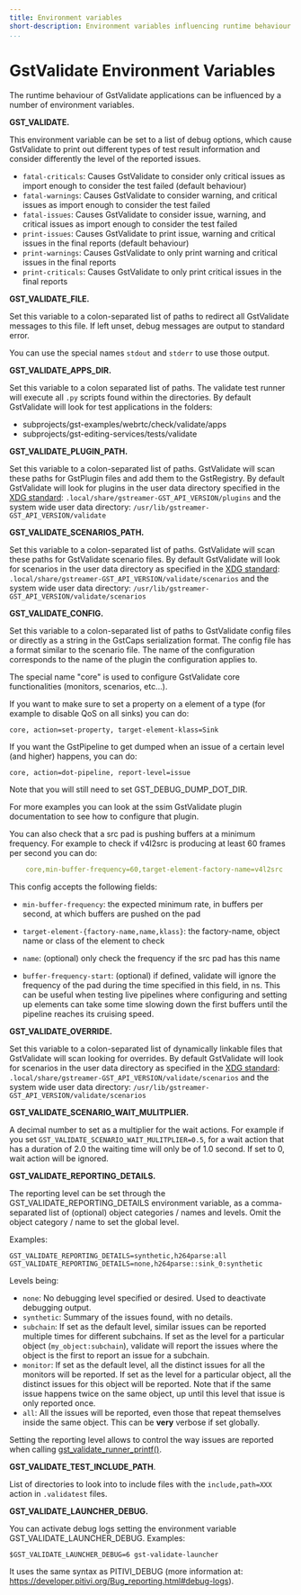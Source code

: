 ```yaml
---
title: Environment variables
short-description: Environment variables influencing runtime behaviour
...
```


# GstValidate Environment Variables

The runtime behaviour of GstValidate applications can be influenced by a
number of environment variables.

**GST_VALIDATE.**

This environment variable can be set to a list of debug options, which
cause GstValidate to print out different types of test result
information and consider differently the level of the reported issues.

* `fatal-criticals`: Causes GstValidate to consider only critical issues as import enough
  to consider the test failed (default behaviour)
* `fatal-warnings`: Causes GstValidate to consider warning, and critical issues as
  import enough to consider the test failed
* `fatal-issues`: Causes GstValidate to consider issue, warning, and critical issues
  as import enough to consider the test failed
* `print-issues`: Causes GstValidate to print issue, warning and critical issues in
  the final reports (default behaviour)
* `print-warnings`: Causes GstValidate to only print warning and critical issues in the
  final reports
* `print-criticals`: Causes GstValidate to only print critical issues in the final
  reports

**GST_VALIDATE_FILE.**

Set this variable to a colon-separated list of paths to redirect all
GstValidate messages to this file. If left unset, debug messages are
output to standard error.

You can use the special names `stdout` and `stderr` to use those output.

**GST_VALIDATE_APPS_DIR.**

Set this variable to a colon separated list of paths. The validate test
runner will execute all `.py` scripts found within the directories.
By default GstValidate will look for test applications in the folders:
* subprojects/gst-examples/webrtc/check/validate/apps
* subprojects/gst-editing-services/tests/validate

**GST_VALIDATE_PLUGIN_PATH.**

Set this variable to a colon-separated list of paths. GstValidate will
scan these paths for GstPlugin files and add them to the GstRegistry.
By default GstValidate will look for plugins in the user data directory
specified in the [XDG standard]:
`.local/share/gstreamer-GST_API_VERSION/plugins` and the
system wide user data directory:
`/usr/lib/gstreamer-GST_API_VERSION/validate`

**GST_VALIDATE_SCENARIOS_PATH.**

Set this variable to a colon-separated list of paths. GstValidate will
scan these paths for GstValidate scenario files. By default GstValidate
will look for scenarios in the user data directory as specified in the
[XDG standard]:
`.local/share/gstreamer-GST_API_VERSION/validate/scenarios` and the
system wide user data directory:
`/usr/lib/gstreamer-GST_API_VERSION/validate/scenarios`

**GST_VALIDATE_CONFIG.**

Set this variable to a colon-separated list of paths to GstValidate
config files or directly as a string in the GstCaps serialization
format. The config file has a format similar to the scenario file. The
name of the configuration corresponds to the name of the plugin the
configuration applies to.

The special name "core" is used to configure GstValidate core
functionalities (monitors, scenarios, etc...).

If you want to make sure to set a property on a element of a type (for
example to disable QoS on all sinks) you can do:

```
core, action=set-property, target-element-klass=Sink
```

If you want the GstPipeline to get dumped when an issue of a certain
level (and higher) happens, you can do:

```
core, action=dot-pipeline, report-level=issue
```

Note that you will still need to set GST_DEBUG_DUMP_DOT_DIR.

For more examples you can look at the ssim GstValidate plugin
documentation to see how to configure that plugin.

You can also check that a src pad is pushing buffers at a minimum
frequency. For example to check if v4l2src is producing at least 60 frames
per second you can do:

``` yaml
    core,min-buffer-frequency=60,target-element-factory-name=v4l2src
```

This config accepts the following fields:
-   `min-buffer-frequency`: the expected minimum rate, in buffers per
    second, at which buffers are pushed on the pad

-   `target-element-{factory-name,name,klass}`: the factory-name, object
    name or class of the element to check

-   `name`: (optional) only check the frequency if the src pad has this
    name

-   `buffer-frequency-start`: (optional) if defined, validate will
    ignore the frequency of the pad during the time specified in this
    field, in ns. This can be useful when testing live pipelines where
    configuring and setting up elements can take some time slowing down
    the first buffers until the pipeline reaches its cruising speed.

**GST_VALIDATE_OVERRIDE.**

Set this variable to a colon-separated list of dynamically linkable
files that GstValidate will scan looking for overrides. By default
GstValidate will look for scenarios in the user data directory as
specified in the [XDG standard]:
`.local/share/gstreamer-GST_API_VERSION/validate/scenarios` and the
system wide user data directory:
`/usr/lib/gstreamer-GST_API_VERSION/validate/scenarios`

**GST_VALIDATE_SCENARIO_WAIT_MULITPLIER.**

A decimal number to set as a multiplier for the wait actions. For
example if you set `GST_VALIDATE_SCENARIO_WAIT_MULITPLIER=0.5`, for a
wait action that has a duration of 2.0 the waiting time will only be of
1.0 second. If set to 0, wait action will be ignored.

**GST_VALIDATE_REPORTING_DETAILS.**

The reporting level can be set through the
GST_VALIDATE_REPORTING_DETAILS environment variable, as a
comma-separated list of (optional) object categories / names and levels.
Omit the object category / name to set the global level.

Examples:

```
GST_VALIDATE_REPORTING_DETAILS=synthetic,h264parse:all
GST_VALIDATE_REPORTING_DETAILS=none,h264parse::sink_0:synthetic
```

Levels being:

* `none`: No debugging level specified or desired. Used to deactivate
  debugging output.
* `synthetic`: Summary of the issues found, with no details.
* `subchain`: If set as the default level, similar issues can be reported multiple
  times for different subchains. If set as the level for a particular
  object (`my_object:subchain`), validate will report the issues where
  the object is the first to report an issue for a subchain.
* `monitor`: If set as the default level, all the distinct issues for all the
  monitors will be reported. If set as the level for a particular
  object, all the distinct issues for this object will be reported.
  Note that if the same issue happens twice on the same object, up
  until this level that issue is only reported once.
* `all`: All the issues will be reported, even those that repeat themselves
  inside the same object. This can be **very** verbose if set
  globally.

Setting the reporting level allows to control the way issues are
reported when calling [gst_validate_runner_printf()](gst_validate_runner_printf).

**GST_VALIDATE_TEST_INCLUDE_PATH**.

List of directories to look into to include files with the `include,path=XXX` action in
`.validatest` files.

**GST_VALIDATE_LAUNCHER_DEBUG.**

You can activate debug logs setting the environment variable GST_VALIDATE_LAUNCHER_DEBUG.
Examples:
```
$GST_VALIDATE_LAUNCHER_DEBUG=6 gst-validate-launcher
```
It uses the same syntax as PITIVI_DEBUG
(more information at: https://developer.pitivi.org/Bug_reporting.html#debug-logs).

  [XDG standard]: http://www.freedesktop.org/wiki/Software/xdg-user-dirs/

